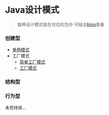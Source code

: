 # Java设计模式
> 每种设计模式放在对应的包中
> 可结合[blog](http://blog.csdn.net/Dh_Chao/article/category/7023938)查看

### 创建型
* [单例模式](https://github.com/zhaohaihao/Java-Design-Patterns/tree/master/src/main/java/com/patterns/singleton)
* 工厂模式
	* [简单工厂模式](https://github.com/zhaohaihao/Java-Design-Patterns/tree/master/src/main/java/com/patterns/factory1)
	* [工厂模式](https://github.com/zhaohaihao/Java-Design-Patterns/tree/master/src/main/java/com/patterns/factory2)

### 结构型


### 行为型


未完待续...